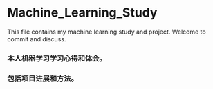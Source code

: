 # Machine_Learning_Study
This file contains my machine learning study and project. Welcome to commit and discuss.


### 本人机器学习学习心得和体会。
### 包括项目进展和方法。
